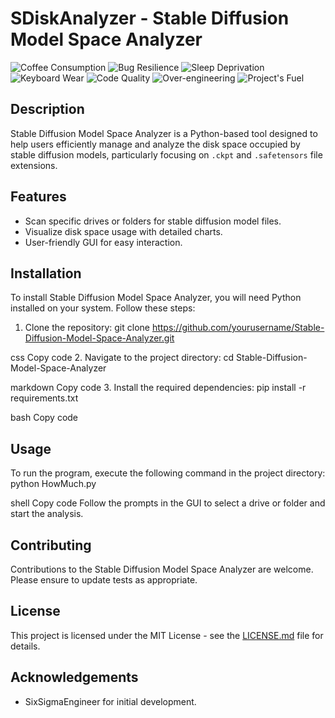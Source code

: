 # SDiskAnalyzer - Stable Diffusion Model Space Analyzer
![Coffee Consumption](https://img.shields.io/badge/coffee-overflowing-brown?style=flat&logo=coffeescript)
![Bug Resilience](https://img.shields.io/badge/bugs-immune-brightgreen)
![Sleep Deprivation](https://img.shields.io/badge/sleep-deprived-orange)
![Keyboard Wear](https://img.shields.io/badge/keyboard-worn%20out-red)
![Code Quality](https://img.shields.io/badge/code%20quality-undefinable-yellowgreen)
![Over-engineering](https://img.shields.io/badge/over--engineering-100%25-blue)
![Project's Fuel](https://img.shields.io/badge/project's%20fuel-pizza-important)



## Description
Stable Diffusion Model Space Analyzer is a Python-based tool designed to help users efficiently manage and analyze the disk space occupied by stable diffusion models, particularly focusing on `.ckpt` and `.safetensors` file extensions. 

## Features
- Scan specific drives or folders for stable diffusion model files.
- Visualize disk space usage with detailed charts.
- User-friendly GUI for easy interaction.

## Installation
To install Stable Diffusion Model Space Analyzer, you will need Python installed on your system. Follow these steps:

1. Clone the repository:
git clone https://github.com/yourusername/Stable-Diffusion-Model-Space-Analyzer.git

css
Copy code
2. Navigate to the project directory:
cd Stable-Diffusion-Model-Space-Analyzer

markdown
Copy code
3. Install the required dependencies:
pip install -r requirements.txt

bash
Copy code

## Usage
To run the program, execute the following command in the project directory:
python HowMuch.py

shell
Copy code
Follow the prompts in the GUI to select a drive or folder and start the analysis.

## Contributing
Contributions to the Stable Diffusion Model Space Analyzer are welcome. Please ensure to update tests as appropriate.

## License
This project is licensed under the MIT License - see the [LICENSE.md](LICENSE.md) file for details.

## Acknowledgements
- SixSigmaEngineer for initial development.
